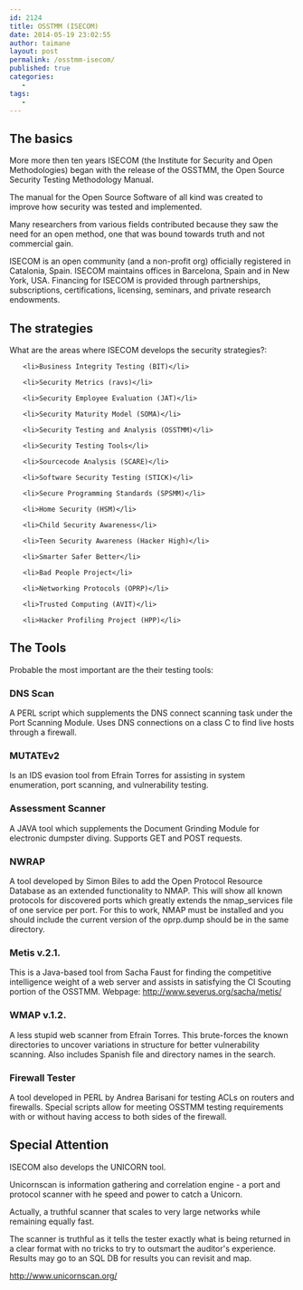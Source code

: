 ```yaml
---
id: 2124
title: OSSTMM (ISECOM)
date: 2014-05-19 23:02:55
author: taimane
layout: post
permalink: /osstmm-isecom/
published: true
categories:
   -
tags:
   -
---
```

<h2>The basics</h2>
More more then ten years ISECOM (the Institute for Security and Open Methodologies) began with the release of the OSSTMM, the Open Source Security Testing Methodology Manual.

The manual for the Open Source Software of all kind was created to improve how security was tested and implemented.

Many researchers from various fields contributed because they saw the need for an open method, one that was bound towards truth and not commercial gain.

ISECOM is an open community (and a non-profit org) officially registered in Catalonia, Spain. ISECOM maintains offices in Barcelona, Spain and in New York, USA. Financing for ISECOM is provided through partnerships, subscriptions, certifications, licensing, seminars, and private research endowments.
<h2>The strategies</h2>
What are the areas where ISECOM develops the security strategies?:
<ul>
	<li>Business Integrity Testing (BIT)</li>
	<li>Security Metrics (ravs)</li>
	<li>Security Employee Evaluation (JAT)</li>
	<li>Security Maturity Model (SOMA)</li>
	<li>Security Testing and Analysis (OSSTMM)</li>
	<li>Security Testing Tools</li>
	<li>Sourcecode Analysis (SCARE)</li>
	<li>Software Security Testing (STICK)</li>
	<li>Secure Programming Standards (SPSMM)</li>
	<li>Home Security (HSM)</li>
	<li>Child Security Awareness</li>
	<li>Teen Security Awareness (Hacker High)</li>
	<li>Smarter Safer Better</li>
	<li>Bad People Project</li>
	<li>Networking Protocols (OPRP)</li>
	<li>Trusted Computing (AVIT)</li>
	<li>Hacker Profiling Project (HPP)</li>
</ul>
<h2>The Tools</h2>
Probable the most important are the their testing tools:
<h3>DNS Scan</h3>
A PERL script which supplements the DNS connect scanning task under the Port Scanning Module. Uses DNS connections on a class C to find live hosts through a firewall.
<h3>MUTATEv2</h3>
Is an IDS evasion tool from Efrain Torres for assisting in system enumeration, port scanning, and vulnerability testing.
<h3>Assessment Scanner</h3>
A JAVA tool which supplements the Document Grinding Module for electronic dumpster diving. Supports GET and POST requests.
<h3>NWRAP</h3>
A tool developed by Simon Biles to add the Open Protocol Resource Database as an extended functionality to NMAP. This will show all known protocols for discovered ports which greatly extends the nmap_services file of one service per port. For this to work, NMAP must be installed and you should include the current version of the oprp.dump should be in the same directory.
<h3>Metis v.2.1.</h3>
This is a Java-based tool from Sacha Faust for finding the competitive intelligence weight of a web server and assists in satisfying the CI Scouting portion of the OSSTMM. Webpage: http://www.severus.org/sacha/metis/
<h3>WMAP v.1.2.</h3>
A less stupid web scanner from Efrain Torres. This brute-forces the known directories to uncover variations in structure for better vulnerability scanning. Also includes Spanish file and directory names in the search.
<h3>Firewall Tester</h3>
A tool developed in PERL by Andrea Barisani for testing ACLs on routers and firewalls. Special scripts allow for meeting OSSTMM testing requirements with or without having access to both sides of the firewall.
<h2>Special Attention</h2>
ISECOM also develops the UNICORN tool.

Unicornscan is information gathering and correlation engine - a port and protocol scanner with he speed and power to catch a Unicorn.

Actually, a truthful scanner that scales to very large networks while remaining equally fast.

The scanner is truthful as it tells the tester exactly what is being returned in a clear format with no tricks to try to outsmart the auditor's experience. Results may go to an SQL DB for results you can revisit and map.

http://www.unicornscan.org/  

